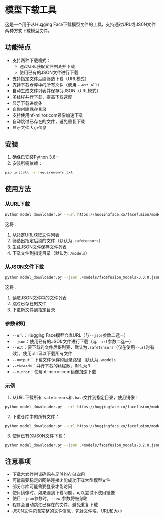 # 模型下载工具

这是一个用于从Hugging Face下载模型文件的工具，支持通过URL或JSON文件两种方式下载模型文件。

## 功能特点

- 支持两种下载模式：
  - 通过URL获取文件列表并下载
  - 使用已有的JSON文件进行下载
- 支持指定文件后缀筛选下载（URL模式）
- 支持下载仓库中的所有文件（使用 `--ext all`）
- 自动生成文件列表并保存为JSON（URL模式）
- 多线程并行下载，提高下载速度
- 显示下载进度条
- 自动创建保存目录
- 支持使用hf-mirror.com镜像加速下载
- 自动跳过已存在的文件，避免重复下载
- 显示文件大小信息

## 安装

1. 确保已安装Python 3.6+
2. 安装所需依赖：

```bash
pip install -r requirements.txt
```

## 使用方法

### 从URL下载

```bash
python model_downloader.py --url https://huggingface.co/facefusion/models-3.0.0/tree/main
```

这将：
1. 从指定URL获取文件列表
2. 筛选出指定后缀的文件（默认为`.safetensors`）
3. 生成JSON文件保存文件列表
4. 下载文件到指定目录（默认为`./models`）

### 从JSON文件下载

```bash
python model_downloader.py --json ./models/facefusion_models-3.0.0.json
```

这将：
1. 读取JSON文件中的文件列表
2. 跳过已存在的文件
3. 下载新文件到指定目录

### 参数说明

- `--url`：Hugging Face模型仓库URL（与`--json`参数二选一）
- `--json`：使用已有的JSON文件进行下载（与`--url`参数二选一）
- `--ext`：要下载的文件后缀列表，默认为`.safetensors`（仅在使用`--url`时有效）。使用`all`可以下载所有文件
- `--output`：下载文件保存的目录路径，默认为`./models`
- `--threads`：并行下载的线程数，默认为3
- `--mirror`：使用hf-mirror.com镜像加速下载

### 示例

1. 从URL下载所有`.safetensors`和`.hash`文件到指定目录，使用镜像：

```bash
python model_downloader.py --url https://huggingface.co/facefusion/models-3.2.0/tree/main --ext .safetensors .hash --output ./downloaded_models --threads 5 --mirror
```

2. 下载仓库中的所有文件：

```bash
python model_downloader.py --url https://huggingface.co/facefusion/models-3.2.0/tree/main --ext all --output ./downloaded_models --threads 5 --mirror
```

3. 使用已有的JSON文件下载：

```bash
python model_downloader.py --json ./models/facefusion_models-3.2.0.json --output ./downloaded_models --threads 5 --mirror
```

## 注意事项

- 下载大文件时请确保有足够的存储空间
- 可能需要稳定的网络连接才能成功下载大型模型文件
- 部分仓库可能需要登录才能访问
- 使用镜像时，如果遇到下载问题，可以尝试不使用镜像
- 使用`--json`参数时，`--ext`参数将被忽略
- 程序会自动跳过已存在的文件，避免重复下载
- JSON文件包含完整的文件信息，包括文件名、URL和大小 